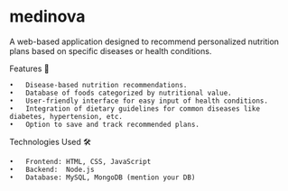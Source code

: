 # medinova
A web-based application designed to recommend personalized nutrition plans based on specific diseases or health conditions.

Features 🚀

	•	Disease-based nutrition recommendations.
	•	Database of foods categorized by nutritional value.
	•	User-friendly interface for easy input of health conditions.
	•	Integration of dietary guidelines for common diseases like diabetes, hypertension, etc.
	•	Option to save and track recommended plans.

Technologies Used 🛠️

	•	Frontend: HTML, CSS, JavaScript
	•	Backend:  Node.js
	•	Database: MySQL, MongoDB (mention your DB)
	
